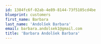 ```yaml
---
id: 1384fc6f-02ab-4e89-8144-73f5105cd4be
blueprint: customers
first_name: Barbara
last_name: 'Andolšek Barbara'
email: barbara.andolsek1@gmail.com
title: 'Barbara Andolšek Barbara'
---
```

